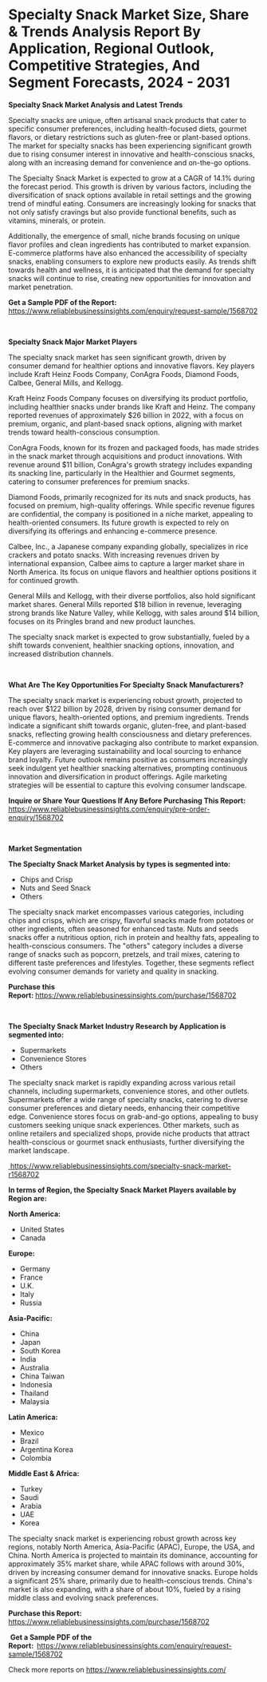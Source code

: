 <p><h1>Specialty Snack Market Size, Share & Trends Analysis Report By Application, Regional Outlook, Competitive Strategies, And Segment Forecasts, 2024 - 2031</h1></p><p><strong>Specialty Snack Market Analysis and Latest Trends</strong></p>
<p><p>Specialty snacks are unique, often artisanal snack products that cater to specific consumer preferences, including health-focused diets, gourmet flavors, or dietary restrictions such as gluten-free or plant-based options. The market for specialty snacks has been experiencing significant growth due to rising consumer interest in innovative and health-conscious snacks, along with an increasing demand for convenience and on-the-go options.</p><p>The Specialty Snack Market is expected to grow at a CAGR of 14.1% during the forecast period. This growth is driven by various factors, including the diversification of snack options available in retail settings and the growing trend of mindful eating. Consumers are increasingly looking for snacks that not only satisfy cravings but also provide functional benefits, such as vitamins, minerals, or protein.</p><p>Additionally, the emergence of small, niche brands focusing on unique flavor profiles and clean ingredients has contributed to market expansion. E-commerce platforms have also enhanced the accessibility of specialty snacks, enabling consumers to explore new products easily. As trends shift towards health and wellness, it is anticipated that the demand for specialty snacks will continue to rise, creating new opportunities for innovation and market penetration.</p></p>
<p><strong>Get a Sample PDF of the Report:&nbsp;</strong> <a href="https://www.reliablebusinessinsights.com/enquiry/request-sample/1568702?utm_campaign=84&utm_medium=2&utm_source=Github&utm_content=ia&utm_term=28122024&utm_id=specialty-snack">https://www.reliablebusinessinsights.com/enquiry/request-sample/1568702</a></p>
<p>&nbsp;</p>
<p><strong>Specialty Snack Major Market Players</strong></p>
<p><p>The specialty snack market has seen significant growth, driven by consumer demand for healthier options and innovative flavors. Key players include Kraft Heinz Foods Company, ConAgra Foods, Diamond Foods, Calbee, General Mills, and Kellogg.</p><p>Kraft Heinz Foods Company focuses on diversifying its product portfolio, including healthier snacks under brands like Kraft and Heinz. The company reported revenues of approximately $26 billion in 2022, with a focus on premium, organic, and plant-based snack options, aligning with market trends toward health-conscious consumption.</p><p>ConAgra Foods, known for its frozen and packaged foods, has made strides in the snack market through acquisitions and product innovations. With revenue around $11 billion, ConAgra's growth strategy includes expanding its snacking line, particularly in the Healthier and Gourmet segments, catering to consumer preferences for premium snacks.</p><p>Diamond Foods, primarily recognized for its nuts and snack products, has focused on premium, high-quality offerings. While specific revenue figures are confidential, the company is positioned in a niche market, appealing to health-oriented consumers. Its future growth is expected to rely on diversifying its offerings and enhancing e-commerce presence.</p><p>Calbee, Inc., a Japanese company expanding globally, specializes in rice crackers and potato snacks. With increasing revenues driven by international expansion, Calbee aims to capture a larger market share in North America. Its focus on unique flavors and healthier options positions it for continued growth.</p><p>General Mills and Kellogg, with their diverse portfolios, also hold significant market shares. General Mills reported $18 billion in revenue, leveraging strong brands like Nature Valley, while Kellogg, with sales around $14 billion, focuses on its Pringles brand and new product launches.</p><p>The specialty snack market is expected to grow substantially, fueled by a shift towards convenient, healthier snacking options, innovation, and increased distribution channels.</p></p>
<p>&nbsp;</p>
<p><strong>What Are The Key Opportunities For Specialty Snack Manufacturers?</strong></p>
<p><p>The specialty snack market is experiencing robust growth, projected to reach over $122 billion by 2028, driven by rising consumer demand for unique flavors, health-oriented options, and premium ingredients. Trends indicate a significant shift towards organic, gluten-free, and plant-based snacks, reflecting growing health consciousness and dietary preferences. E-commerce and innovative packaging also contribute to market expansion. Key players are leveraging sustainability and local sourcing to enhance brand loyalty. Future outlook remains positive as consumers increasingly seek indulgent yet healthier snacking alternatives, prompting continuous innovation and diversification in product offerings. Agile marketing strategies will be essential to capture this evolving consumer landscape.</p></p>
<p><strong>Inquire or Share Your Questions If Any Before Purchasing This Report:</strong> <a href="https://www.reliablebusinessinsights.com/enquiry/pre-order-enquiry/1568702?utm_campaign=84&utm_medium=2&utm_source=Github&utm_content=ia&utm_term=28122024&utm_id=specialty-snack">https://www.reliablebusinessinsights.com/enquiry/pre-order-enquiry/1568702</a></p>
<p>&nbsp;</p>
<p><strong>Market Segmentation</strong></p>
<p><strong>The Specialty Snack Market Analysis by types is segmented into:</strong></p>
<p><ul><li>Chips and Crisp</li><li>Nuts and Seed Snack</li><li>Others</li></ul></p>
<p><p>The specialty snack market encompasses various categories, including chips and crisps, which are crispy, flavorful snacks made from potatoes or other ingredients, often seasoned for enhanced taste. Nuts and seeds snacks offer a nutritious option, rich in protein and healthy fats, appealing to health-conscious consumers. The "others" category includes a diverse range of snacks such as popcorn, pretzels, and trail mixes, catering to different taste preferences and lifestyles. Together, these segments reflect evolving consumer demands for variety and quality in snacking.</p></p>
<p><strong>Purchase this Report:&nbsp;</strong><a href="https://www.reliablebusinessinsights.com/purchase/1568702?utm_campaign=84&utm_medium=2&utm_source=Github&utm_content=ia&utm_term=28122024&utm_id=specialty-snack">https://www.reliablebusinessinsights.com/purchase/1568702</a></p>
<p>&nbsp;</p>
<p><strong>The Specialty Snack Market Industry Research by Application is segmented into:</strong></p>
<p><ul><li>Supermarkets</li><li>Convenience Stores</li><li>Others</li></ul></p>
<p><p>The specialty snack market is rapidly expanding across various retail channels, including supermarkets, convenience stores, and other outlets. Supermarkets offer a wide range of specialty snacks, catering to diverse consumer preferences and dietary needs, enhancing their competitive edge. Convenience stores focus on grab-and-go options, appealing to busy customers seeking unique snack experiences. Other markets, such as online retailers and specialized shops, provide niche products that attract health-conscious or gourmet snack enthusiasts, further diversifying the market landscape.</p></p>
<p><a href="https://www.reliablebusinessinsights.com/specialty-snack-market-r1568702?utm_campaign=84&utm_medium=2&utm_source=Github&utm_content=ia&utm_term=28122024&utm_id=specialty-snack">&nbsp;https://www.reliablebusinessinsights.com/specialty-snack-market-r1568702</a></p>
<p><strong>In terms of Region, the Specialty Snack Market Players available by Region are:</strong></p>
<p>
    <p> <strong> North America: </strong>
        <ul>
            <li>United States</li>
            <li>Canada</li>
        </ul>
        </p> 
    <p> <strong> Europe: </strong>
        <ul>
            <li>Germany</li>
            <li>France</li>
            <li>U.K.</li>
            <li>Italy</li>
            <li>Russia</li>
        </ul>
        </p> 
    <p> <strong> Asia-Pacific: </strong>
        <ul>
            <li>China</li>
            <li>Japan</li>
            <li>South Korea</li>
            <li>India</li>
            <li>Australia</li>
            <li>China Taiwan</li>
            <li>Indonesia</li>
            <li>Thailand</li>
            <li>Malaysia</li>
        </ul>
        </p> 
    <p> <strong> Latin America: </strong>
        <ul>
            <li>Mexico</li>
            <li>Brazil</li>
            <li>Argentina Korea</li>
            <li>Colombia</li>
        </ul>
        </p> 
    <p> <strong> Middle East & Africa: </strong>
        <ul>
            <li>Turkey</li>
            <li>Saudi</li>
            <li>Arabia</li>
            <li>UAE</li>
            <li>Korea</li>
        </ul>
    </p>
    </p>
<p><p>The specialty snack market is experiencing robust growth across key regions, notably North America, Asia-Pacific (APAC), Europe, the USA, and China. North America is projected to maintain its dominance, accounting for approximately 35% market share, while APAC follows with around 30%, driven by increasing consumer demand for innovative snacks. Europe holds a significant 25% share, primarily due to health-conscious trends. China's market is also expanding, with a share of about 10%, fueled by a rising middle class and evolving snack preferences.</p></p>
<p><strong>Purchase this Report: </strong><a href="https://www.reliablebusinessinsights.com/purchase/1568702?utm_campaign=84&utm_medium=2&utm_source=Github&utm_content=ia&utm_term=28122024&utm_id=specialty-snack">https://www.reliablebusinessinsights.com/purchase/1568702</a></p>
<p>&nbsp;<strong>Get a Sample PDF of the Report:&nbsp;&nbsp;</strong><a href="https://www.reliablebusinessinsights.com/enquiry/request-sample/1568702?utm_campaign=84&utm_medium=2&utm_source=Github&utm_content=ia&utm_term=28122024&utm_id=specialty-snack">https://www.reliablebusinessinsights.com/enquiry/request-sample/1568702</a></p>
<p><strong></strong></p>
<p>Check more reports on <a href="https://www.reliablebusinessinsights.com/?utm_campaign=84&utm_medium=2&utm_source=Github&utm_content=ia&utm_term=28122024&utm_id=specialty-snack">https://www.reliablebusinessinsights.com/</a></p>